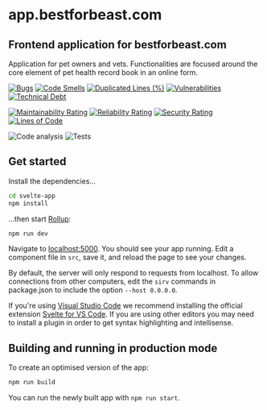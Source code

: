 # app.bestforbeast.com

## Frontend application for bestforbeast.com

Application for pet owners and vets. Functionalities are focused around the core element of pet health record book in an online form.

[![Bugs](https://sonarcloud.io/api/project_badges/measure?project=best-for-beast_app.bestforbeast.com&metric=bugs)](https://sonarcloud.io/dashboard?id=best-for-beast_app.bestforbeast.com)
[![Code Smells](https://sonarcloud.io/api/project_badges/measure?project=best-for-beast_app.bestforbeast.com&metric=code_smells)](https://sonarcloud.io/dashboard?id=best-for-beast_app.bestforbeast.com)
[![Duplicated Lines (%)](https://sonarcloud.io/api/project_badges/measure?project=best-for-beast_app.bestforbeast.com&metric=duplicated_lines_density)](https://sonarcloud.io/dashboard?id=best-for-beast_app.bestforbeast.com)
[![Vulnerabilities](https://sonarcloud.io/api/project_badges/measure?project=best-for-beast_app.bestforbeast.com&metric=vulnerabilities)](https://sonarcloud.io/dashboard?id=best-for-beast_app.bestforbeast.com)
[![Technical Debt](https://sonarcloud.io/api/project_badges/measure?project=best-for-beast_app.bestforbeast.com&metric=sqale_index)](https://sonarcloud.io/dashboard?id=best-for-beast_app.bestforbeast.com)

[![Maintainability Rating](https://sonarcloud.io/api/project_badges/measure?project=best-for-beast_app.bestforbeast.com&metric=sqale_rating)](https://sonarcloud.io/dashboard?id=best-for-beast_app.bestforbeast.com)
[![Reliability Rating](https://sonarcloud.io/api/project_badges/measure?project=best-for-beast_app.bestforbeast.com&metric=reliability_rating)](https://sonarcloud.io/dashboard?id=best-for-beast_app.bestforbeast.com)
[![Security Rating](https://sonarcloud.io/api/project_badges/measure?project=best-for-beast_app.bestforbeast.com&metric=security_rating)](https://sonarcloud.io/dashboard?id=best-for-beast_app.bestforbeast.com)
[![Lines of Code](https://sonarcloud.io/api/project_badges/measure?project=best-for-beast_app.bestforbeast.com&metric=ncloc)](https://sonarcloud.io/dashboard?id=best-for-beast_app.bestforbeast.com)

![Code analysis](https://github.com/best-for-beast/app.bestforbeast.com/workflows/Code%20analysis/badge.svg)
![Tests](https://github.com/best-for-beast/app.bestforbeast.com/workflows/Tests/badge.svg)

## Get started

Install the dependencies...

```bash
cd svelte-app
npm install
```

...then start [Rollup](https://rollupjs.org):

```bash
npm run dev
```

Navigate to [localhost:5000](http://localhost:5000). You should see your app running. Edit a component file in `src`, save it, and reload the page to see your changes.

By default, the server will only respond to requests from localhost. To allow connections from other computers, edit the `sirv` commands in package.json to include the option `--host 0.0.0.0`.

If you're using [Visual Studio Code](https://code.visualstudio.com/) we recommend installing the official extension [Svelte for VS Code](https://marketplace.visualstudio.com/items?itemName=svelte.svelte-vscode). If you are using other editors you may need to install a plugin in order to get syntax highlighting and intellisense.

## Building and running in production mode

To create an optimised version of the app:

```bash
npm run build
```

You can run the newly built app with `npm run start`.

